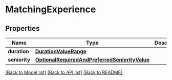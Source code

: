 # MatchingExperience


## Properties
Name | Type | Description | Notes
------------ | ------------- | ------------- | -------------
**duration** | [**DurationValueRange**](DurationValueRange.md) |  | [optional] 
**seniority** | [**OptionalRequiredAndPreferredSeniorityValue**](OptionalRequiredAndPreferredSeniorityValue.md) |  | [optional] 

[[Back to Model list]](../README.md#documentation-for-models) [[Back to API list]](../README.md#documentation-for-api-endpoints) [[Back to README]](../README.md)


